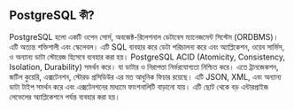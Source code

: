 ## PostgreSQL কী?

PostgreSQL হলো একটি ওপেন সোর্স, অবজেক্ট-রিলেশনাল ডেটাবেস ম্যানেজমেন্ট সিস্টেম (ORDBMS)। এটি অত্যন্ত শক্তিশালী এবং স্কেলেবল। এটি SQL ব্যবহার করে ডেটা পরিচালনা করে এবং অ্যাপ্লিকেশন, ওয়েব সার্ভিস, ও অন্যান্য ডাটা স্টোরেজ হিসেবে ব্যবহার করা হয়। PostgreSQL ACID (Atomicity, Consistency, Isolation, Durability) সমর্থন করে। যা ডাটার ও নিরাপত্তা নির্ভরযোগ্যতা নিশ্চিত করে। এতে ট্রানজেকশন, জটিল কুয়েরি, এক্সটেনশন,  স্টোরড প্রসিডিউর এর মত আধুনিক ফিচার রয়েছে। এটি JSON, XML, এবং অন্যান্য ডাটা টাইপ সমর্থন করে এবং এক্সটেনশনের মাধ্যমে ফাংশনালিটি বাড়ানো যায়। এটি ছোট থেকে বড় এন্টারপ্রাইজ লেভেলের অ্যাপ্লিকেশনে পর্যন্ত ব্যবহার করা হয়।
